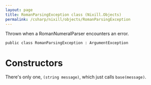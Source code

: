 ```yaml
---
layout: page
title: RomanParsingException class (Nixill.Objects)
permalink: /csharp/nixill/objects/RomanParsingException
---
```


Thrown when a RomanNumeralParser encounters an error.

`public class RomanParsingException : ArgumentException`

# Constructors
There's only one, `(string message)`, which just calls `base(message)`.